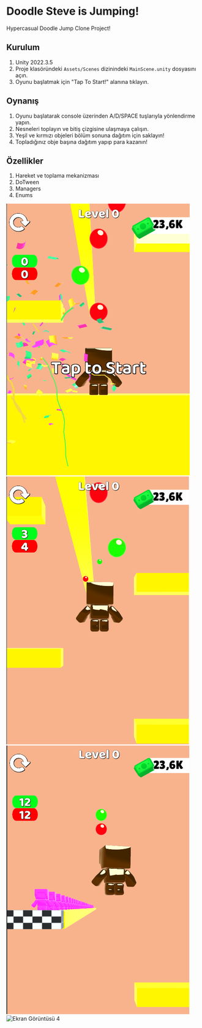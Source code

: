 # Doodle Steve is Jumping!

Hypercasual Doodle Jump Clone Project!

## Kurulum
1. Unity 2022.3.5 
2. Proje klasöründeki `Assets/Scenes` dizinindeki `MainScene.unity` dosyasını açın.
3. Oyunu başlatmak için "Tap To Start!" alanına tıklayın.

## Oynanış
1. Oyunu başlatarak console üzerinden A/D/SPACE tuşlarıyla yönlendirme yapın.
2. Nesneleri toplayın ve bitiş çizgisine ulaşmaya çalışın.
3. Yeşil ve kırmızı objeleri bölüm sonuna dağıtım için saklayın!
4. Topladığınız obje başına dağıtım yapıp para kazanın!

## Özellikler
1. Hareket ve toplama mekanizması
2. DoTween
3. Managers
4. Enums


![Ekran Görüntüsü 1](https://github.com/bbatus/DoodleSteve/blob/master/Images/1.png)
![Ekran Görüntüsü 2](https://github.com/bbatus/DoodleSteve/blob/master/Images/2.png)
![Ekran Görüntüsü 3](https://github.com/bbatus/DoodleSteve/blob/master/Images/3.png)
![Ekran Görüntüsü 4](hhttps://github.com/bbatus/DoodleSteve/blob/master/Images/4.png)
